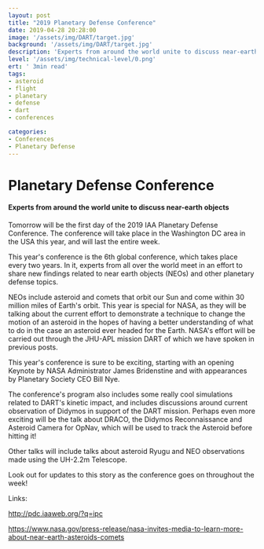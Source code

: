```yaml
---
layout: post
title: "2019 Planetary Defense Conference"
date: 2019-04-28 20:28:00
image: '/assets/img/DART/target.jpg'
background: '/assets/img/DART/target.jpg'
description: 'Experts from around the world unite to discuss near-earth objects'
level: '/assets/img/technical-level/0.png'
ert: ' 3min read'
tags:
- asteroid
- flight
- planetary
- defense
- dart
- conferences

categories:
- Conferences
- Planetary Defense
---
```


# Planetary Defense Conference
#### Experts from around the world unite to discuss near-earth objects


Tomorrow will be the first day of the 2019 IAA Planetary Defense Conference. The conference will take place in the Washington DC area in the USA this year, and will last the entire week. 

This year's conference is the 6th global conference, which takes place every two years. In it, experts from all over the world meet in an effort to share new findings related to near earth objects (NEOs) and other planetary defense topics. 

NEOs include asteroid and comets that orbit our Sun and come within 30 million miles of Earth's orbit. This year is special for NASA, as they will be talking about the current effort to demonstrate a technique to change the motion of an asteroid in the hopes of having a better understanding of what to do in the case an asteroid ever headed for the Earth. NASA's effort will be carried out through the JHU-APL mission DART of which we have spoken in previous posts. 

This year's conference is sure to be exciting, starting with an opening Keynote by NASA Administrator James Bridenstine and with appearances by Planetary Society CEO Bill Nye.

The conference's program also includes some really cool simulations related to DART's kinetic impact, and includes discussions around current observation of Didymos in support of the DART mission. Perhaps even more exciting will be the talk about DRACO, the Didymos Reconnaissance and Asteroid Camera for OpNav, which will be used to track the Asteroid before hitting it!

Other talks will include talks about asteroid Ryugu and NEO observations made using the UH-2.2m Telescope. 

Look out for updates to this story as the conference goes on throughout the week!

Links:

<a href="http://pdc.iaaweb.org/?q=ipc">http://pdc.iaaweb.org/?q=ipc</a>

<a href="https://www.nasa.gov/press-release/nasa-invites-media-to-learn-more-about-near-earth-asteroids-comets">https://www.nasa.gov/press-release/nasa-invites-media-to-learn-more-about-near-earth-asteroids-comets</a>